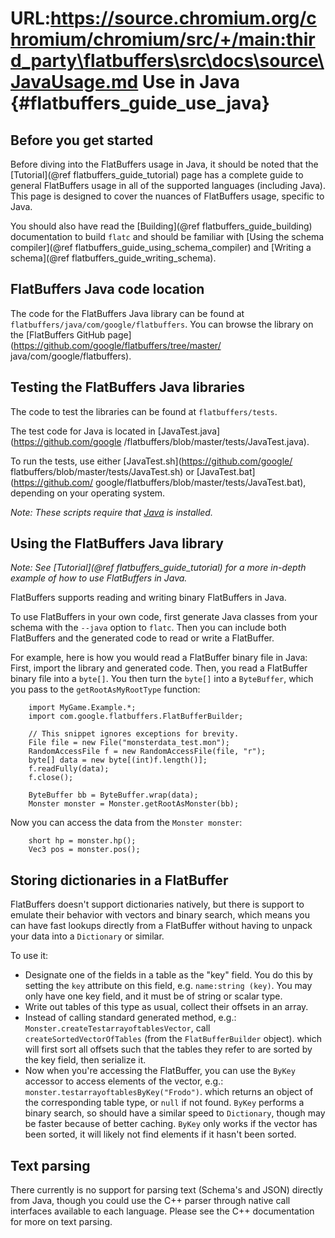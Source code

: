 URL:https://source.chromium.org/chromium/chromium/src/+/main:third_party\flatbuffers\src\docs\source\JavaUsage.md
Use in Java    {#flatbuffers_guide_use_java}
==============

## Before you get started

Before diving into the FlatBuffers usage in Java, it should be noted that
the [Tutorial](@ref flatbuffers_guide_tutorial) page has a complete guide to
general FlatBuffers usage in all of the supported languages (including Java).
This page is designed to cover the nuances of FlatBuffers usage,
specific to Java.

You should also have read the [Building](@ref flatbuffers_guide_building)
documentation to build `flatc` and should be familiar with
[Using the schema compiler](@ref flatbuffers_guide_using_schema_compiler) and
[Writing a schema](@ref flatbuffers_guide_writing_schema).

## FlatBuffers Java code location

The code for the FlatBuffers Java library can be found at
`flatbuffers/java/com/google/flatbuffers`. You can browse the library on the
[FlatBuffers GitHub page](https://github.com/google/flatbuffers/tree/master/
java/com/google/flatbuffers).

## Testing the FlatBuffers Java libraries

The code to test the libraries can be found at `flatbuffers/tests`.

The test code for Java is located in [JavaTest.java](https://github.com/google
/flatbuffers/blob/master/tests/JavaTest.java).

To run the tests, use either [JavaTest.sh](https://github.com/google/
flatbuffers/blob/master/tests/JavaTest.sh) or [JavaTest.bat](https://github.com/
google/flatbuffers/blob/master/tests/JavaTest.bat), depending on your operating
system.

*Note: These scripts require that [Java](https://www.oracle.com/java/index.html)
is installed.*

## Using the FlatBuffers Java library

*Note: See [Tutorial](@ref flatbuffers_guide_tutorial) for a more in-depth
example of how to use FlatBuffers in Java.*

FlatBuffers supports reading and writing binary FlatBuffers in Java.

To use FlatBuffers in your own code, first generate Java classes from your
schema with the `--java` option to `flatc`.
Then you can include both FlatBuffers and the generated code to read
or write a FlatBuffer.

For example, here is how you would read a FlatBuffer binary file in Java:
First, import the library and generated code. Then, you read a FlatBuffer binary
file into a `byte[]`.  You then turn the `byte[]` into a `ByteBuffer`, which you
pass to the `getRootAsMyRootType` function:

~~~~~~~~~~~~~~~~~~~~~~~~~~~~~~~~~~~~~~~~~~~~~~~~~~~~~~~~~~~~~~~~~~{.java}
    import MyGame.Example.*;
    import com.google.flatbuffers.FlatBufferBuilder;

    // This snippet ignores exceptions for brevity.
    File file = new File("monsterdata_test.mon");
    RandomAccessFile f = new RandomAccessFile(file, "r");
    byte[] data = new byte[(int)f.length()];
    f.readFully(data);
    f.close();

    ByteBuffer bb = ByteBuffer.wrap(data);
    Monster monster = Monster.getRootAsMonster(bb);
~~~~~~~~~~~~~~~~~~~~~~~~~~~~~~~~~~~~~~~~~~~~~~~~~~~~~~~~~~~~~~~~~~

Now you can access the data from the `Monster monster`:

~~~~~~~~~~~~~~~~~~~~~~~~~~~~~~~~~~~~~~~~~~~~~~~~~~~~~~~~~~~~~~~~~~{.java}
    short hp = monster.hp();
    Vec3 pos = monster.pos();
~~~~~~~~~~~~~~~~~~~~~~~~~~~~~~~~~~~~~~~~~~~~~~~~~~~~~~~~~~~~~~~~~~

## Storing dictionaries in a FlatBuffer

FlatBuffers doesn't support dictionaries natively, but there is support to
emulate their behavior with vectors and binary search, which means you
can have fast lookups directly from a FlatBuffer without having to unpack
your data into a `Dictionary` or similar.

To use it:
-   Designate one of the fields in a table as the "key" field. You do this
    by setting the `key` attribute on this field, e.g.
    `name:string (key)`.
    You may only have one key field, and it must be of string or scalar type.
-   Write out tables of this type as usual, collect their offsets in an
    array.
-   Instead of calling standard generated method,
    e.g.: `Monster.createTestarrayoftablesVector`,
    call `createSortedVectorOfTables` (from the `FlatBufferBuilder` object).
    which will first sort all offsets such that the tables they refer to
    are sorted by the key field, then serialize it.
-   Now when you're accessing the FlatBuffer, you can use
    the `ByKey` accessor to access elements of the vector, e.g.:
    `monster.testarrayoftablesByKey("Frodo")`.
    which returns an object of the corresponding table type,
    or `null` if not found.
    `ByKey` performs a binary search, so should have a similar
    speed to `Dictionary`, though may be faster because of better caching.
    `ByKey` only works if the vector has been sorted, it will
    likely not find elements if it hasn't been sorted.

## Text parsing

There currently is no support for parsing text (Schema's and JSON) directly
from Java, though you could use the C++ parser through native call
interfaces available to each language. Please see the
C++ documentation for more on text parsing.

<br>
